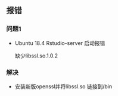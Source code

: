 ## 报错
### 问题1
* Ubuntu 18.4 Rstudio-server 启动报错

    缺少libssl.so.1.0.2
### 解决
* 安装新版openssl并将libssl.so 链接到/bin
